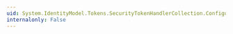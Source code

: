 ```yaml
---
uid: System.IdentityModel.Tokens.SecurityTokenHandlerCollection.Configuration
internalonly: False
---
```

